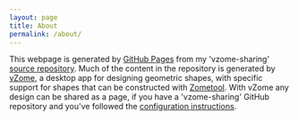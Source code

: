 ```yaml
---
layout: page
title: About
permalink: /about/
---
```


This webpage is generated by [GitHub Pages][pages] from my 'vzome-sharing' [source repository][source].
Much of the content in the repository is generated by [vZome][vzome], a desktop app for designing geometric shapes,
with specific support for shapes that can be constructed with [Zometool][zometool]. With vZome any design can be
shared as a page, if you have a 'vzome-sharing' GitHub repository and you've followed the [configuration instructions][help].

[pages]: https://pages.github.com/
[source]: https://github.com/lucosmic/vzome-sharing/
[vzome]: https://vzome.com/
[zometool]: https://zometool.com
[help]: https://vzome.github.io/vzome/sharing.html
